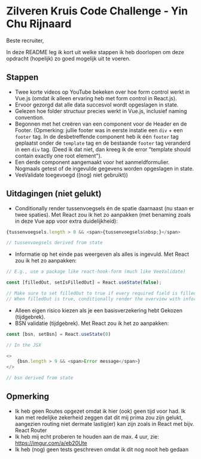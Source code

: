 # Zilveren Kruis Code Challenge - Yin Chu Rijnaard

Beste recruiter,

In deze README leg ik kort uit welke stappen ik heb doorlopen om deze opdracht (hopelijk) zo goed mogelijk uit te voeren.

## Stappen

-   Twee korte videos op YouTube bekeken over hoe form control werkt in Vue.js (omdat ik alleen ervaring heb met form control in React.js).
-   Ervoor gezorgd dat alle data succesvol wordt opgeslagen in state.
-   Gelezen hoe folder structuur precies werkt in Vue.js, inclusief naming convention.
-   Begonnen met het creëren van een component voor de Header en de Footer. (Opmerking: jullie footer was in eerste instatie een `div` + een `footer` tag. In de desbetreffende component heb ik één `footer` tag geplaatst onder de `template` tag en de bestaande `footer` tag veranderd in een `div` tag. (Deed ik dat niet, dan kreeg ik de error "template should contain exactly one root element").
-   Een derde component aangemaakt voor het aanmeldformulier. Nogmaals getest of de ingevulde gegevens worden opgeslagen in state.
-   VeeValidate toegevoegd ((nog) niet gebruikt))

## Uitdagingen (niet gelukt)

-   Conditionally render tussenvoegsels én de spatie daarnaast (nu staan er twee spaties). Met React zou ik het zo aanpakken (met benaming zoals in deze Vue app voor extra duidelijkheid):

```js
{tussenvoegsels.length > 0 && <span>{tussenvoegsels&nbsp;}</span>

// tussenvoegsels derived from state
```

-   Informatie op het einde pas weergeven als alles is ingevuld. Met React zou ik het zo aanpakken:

```js
// E.g., use a package like react-hook-form (much like VeeValidate)

const [filledOut, setIsFilledOut] = React.useState(false);

// Make sure to set filledOut to true if every required field is filled out
// When filledOut is true, conditionally render the overview with information
```

-   Alleen eigen risico kiezen als je een basisverzekering hebt Gekozen (tijdgebrek).
-   BSN validatie (tijdgebrek). Met React zou ik het zo aanpakken:

```js
const [bsn, setBsn] = React.useState(0)

// In the JSX

<>
    {bsn.length > 9 && <span>Error message</span>}
</>

// bsn derived from state
```

## Opmerking

-   Ik heb geen Routes opgezet omdat ik hier (ook) geen tijd voor had. Ik kan met redelijke zekerheid zeggen dat dit mij prima zou zijn gelukt, aangezien routing niet dermate lastig(er) kan zijn zoals in React met bijv. React Router
-   Ik heb mij echt proberen te houden aan de max. 4 uur, zie: https://imgur.com/a/eb20Ute
-   Ik heb (nog) geen tests geschreven omdat ik dit nog nooit heb gedaan
